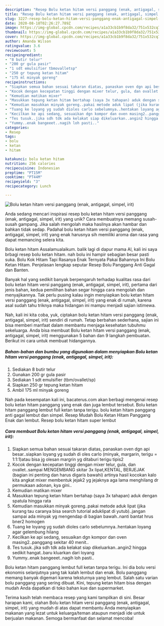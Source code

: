 ```yaml
---
description: "Resep Bolu ketan hitam versi panggang (enak, antigagal, simpel, irit) yang Enak"
title: "Resep Bolu ketan hitam versi panggang (enak, antigagal, simpel, irit) yang Enak"
slug: 3227-resep-bolu-ketan-hitam-versi-panggang-enak-antigagal-simpel-irit-yang-enak
date: 2020-08-18T02:26:27.789Z
image: https://img-global.cpcdn.com/recipes/a1a33cb1b9f8da32/751x532cq70/bolu-ketan-hitam-versi-panggang-enak-antigagal-simpel-irit-foto-resep-utama.jpg
thumbnail: https://img-global.cpcdn.com/recipes/a1a33cb1b9f8da32/751x532cq70/bolu-ketan-hitam-versi-panggang-enak-antigagal-simpel-irit-foto-resep-utama.jpg
cover: https://img-global.cpcdn.com/recipes/a1a33cb1b9f8da32/751x532cq70/bolu-ketan-hitam-versi-panggang-enak-antigagal-simpel-irit-foto-resep-utama.jpg
author: Amanda Wilson
ratingvalue: 3.6
reviewcount: 5
recipeingredient:
- "8 butir telur"
- "200 gr gula pasir"
- "1 sdt emulsifier tbmovalletsp"
- "250 gr tepung ketan hitam"
- "175 ml minyak goreng"
recipeinstructions:
- "Siapkan semua bahan sesuai takaran diatas, panaskan oven dgn api besar..siapkan loyang yg sudah di oles carlo (minyak, margarin, terigu = 1:1:1)atau bisa jg olesan margrin yg ditaburi terigu tipis2"
- "Kocok dengan kecepatan tinggi dengan mixer telur, gula, dan ovallet..sampai MENGEMBANG skitar 3x lipat,KENTAL, BERJEJAK (bagian ini penting dan harus digaris bawahi) artinya hasil kocokan kalo kita angkat mixer membentuk jejak2 yg jejaknya aga lama menghilang dr permukaan adonan, kya gini.."
- "Kemudian matikan mixer"
- "Masukkan tepung ketan hitam bertahap (saya 3x tahapan) aduk dengan spatula hingga rata"
- "Kemudian masukkan minyak goreng..pakai metode aduk lipat (jika kurang tau caranya bisa search tutorial aduklipat di yutub)..jangan sampai ada minyak yg mengendap di bagian bawah..nanti bantat hrus bner2 homogen"
- "Tuang ke loyang yg sudah dioles carlo sebelumnya..hentakan loyang agar gelembung hilang"
- "Kecilkan ke api sedang, sesuaikan dgn kompor dan oven masing2..panggang sekitar 40 menit.."
- "Tes tusuk..jika sdh tdk ada kelakat siap dikeluarkan..angin2 hingga sedikit hangat..baru kluarkan dari loyang"
- "Yummy..enak bangeeet..nagih loh pasti.."
categories:
- Resep
tags:
- bolu
- ketan
- hitam

katakunci: bolu ketan hitam 
nutrition: 256 calories
recipecuisine: Indonesian
preptime: "PT15M"
cooktime: "PT44M"
recipeyield: "3"
recipecategory: Lunch

---
```



![Bolu ketan hitam versi panggang (enak, antigagal, simpel, irit)](https://img-global.cpcdn.com/recipes/a1a33cb1b9f8da32/751x532cq70/bolu-ketan-hitam-versi-panggang-enak-antigagal-simpel-irit-foto-resep-utama.jpg)

Anda sedang mencari inspirasi resep bolu ketan hitam versi panggang (enak, antigagal, simpel, irit) yang unik? Cara membuatnya memang susah-susah gampang. Jika salah mengolah maka hasilnya akan hambar dan bahkan tidak sedap. Padahal bolu ketan hitam versi panggang (enak, antigagal, simpel, irit) yang enak harusnya sih memiliki aroma dan rasa yang dapat memancing selera kita.

Bolu ketan hitam Assalamualaikum. balik lagi di dapur mama Al, kali ini saya brbagi resep bolu ketan hitam. nah bolu ini hampir sebagian besar pasti suka. Bolu Kok Hitam Tapi Rasanya Enak Ternyata Pakai Bahannya Ini Bolu Ketan Hitam. Penjelasan lengkap seputar Resep Bolu Panggang Anti Gagal dan Banten.

Banyak hal yang sedikit banyak berpengaruh terhadap kualitas rasa dari bolu ketan hitam versi panggang (enak, antigagal, simpel, irit), pertama dari jenis bahan, kedua pemilihan bahan segar hingga cara mengolah dan menyajikannya. Tak perlu pusing kalau ingin menyiapkan bolu ketan hitam versi panggang (enak, antigagal, simpel, irit) yang enak di rumah, karena asal sudah tahu triknya maka hidangan ini mampu menjadi sajian istimewa.


Nah, kali ini kita coba, yuk, ciptakan bolu ketan hitam versi panggang (enak, antigagal, simpel, irit) sendiri di rumah. Tetap berbahan sederhana, sajian ini bisa memberi manfaat dalam membantu menjaga kesehatan tubuhmu sekeluarga. Anda bisa membuat Bolu ketan hitam versi panggang (enak, antigagal, simpel, irit) menggunakan 5 bahan dan 9 langkah pembuatan. Berikut ini cara untuk membuat hidangannya.

<!--inarticleads1-->

##### Bahan-bahan dan bumbu yang digunakan dalam menyiapkan Bolu ketan hitam versi panggang (enak, antigagal, simpel, irit):

1. Sediakan 8 butir telur
1. Gunakan 200 gr gula pasir
1. Sediakan 1 sdt emulsifier (tbm/ovallet/sp)
1. Siapkan 250 gr tepung ketan hitam
1. Ambil 175 ml minyak goreng


Nah pada kesempatan kali ini, bacaterus.com akan berbagi mengenai resep bolu ketan hitam panggang yang enak dan juga lembut tersebut. Bolu ketan hitam panggang lembut full ketan tanpa terigu. bolu ketan hitam panggang anti gagal lembut dan simpel. Resep Mudah Bolu Ketan Hitam Panggang Enak dan lembut. Resep bolu ketan hitam super lembut 

<!--inarticleads2-->

##### Cara membuat Bolu ketan hitam versi panggang (enak, antigagal, simpel, irit):

1. Siapkan semua bahan sesuai takaran diatas, panaskan oven dgn api besar..siapkan loyang yg sudah di oles carlo (minyak, margarin, terigu = 1:1:1)atau bisa jg olesan margrin yg ditaburi terigu tipis2
1. Kocok dengan kecepatan tinggi dengan mixer telur, gula, dan ovallet..sampai MENGEMBANG skitar 3x lipat,KENTAL, BERJEJAK (bagian ini penting dan harus digaris bawahi) artinya hasil kocokan kalo kita angkat mixer membentuk jejak2 yg jejaknya aga lama menghilang dr permukaan adonan, kya gini..
1. Kemudian matikan mixer
1. Masukkan tepung ketan hitam bertahap (saya 3x tahapan) aduk dengan spatula hingga rata
1. Kemudian masukkan minyak goreng..pakai metode aduk lipat (jika kurang tau caranya bisa search tutorial aduklipat di yutub)..jangan sampai ada minyak yg mengendap di bagian bawah..nanti bantat hrus bner2 homogen
1. Tuang ke loyang yg sudah dioles carlo sebelumnya..hentakan loyang agar gelembung hilang
1. Kecilkan ke api sedang, sesuaikan dgn kompor dan oven masing2..panggang sekitar 40 menit..
1. Tes tusuk..jika sdh tdk ada kelakat siap dikeluarkan..angin2 hingga sedikit hangat..baru kluarkan dari loyang
1. Yummy..enak bangeeet..nagih loh pasti..


Bolu ketan hitam panggang lembut full ketan tanpa terigu. Ini dia bolu versi ekonomis selanjutnya yang tak kalah lembut dan enak. Bolu panggang memang banyak digemari karena teksturnya yang lembut. Salah satu varian bolu panggang yang sering dibuat. Kini, tepung ketan hitam bisa dengan mudah Anda dapatkan di toko bahan kue dan supermarket. 

Terima kasih telah membaca resep yang kami tampilkan di sini. Besar harapan kami, olahan Bolu ketan hitam versi panggang (enak, antigagal, simpel, irit) yang mudah di atas dapat membantu Anda menyiapkan makanan yang lezat untuk keluarga/teman ataupun menjadi ide untuk berjualan makanan. Semoga bermanfaat dan selamat mencoba!
